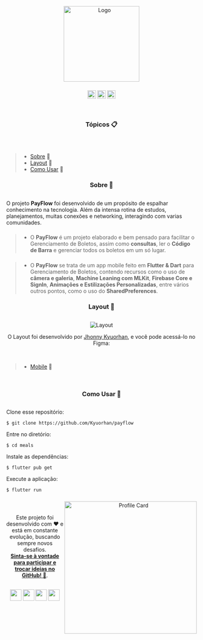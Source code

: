 <p align="center">
  <img alt="Logo" src=".github/payflow-logo.png" width="200em">
</p>

###

<p align="center">
    <img alt="Stars" height="22em" src="https://img.shields.io/github/stars/Kyuorhan/payflow?label=stars&message=MIT&color=000000&labelColor=8257e5" ">
    <img alt="Forks" height="22em" src="https://img.shields.io/github/forks/Kyuorhan/payflow?label=forks&message=MIT&color=000000&labelColor=8257e5" alt="Forks">     
    <img alt="License" height="22em" src="https://img.shields.io/static/v1?label=license&message=MIT&color=000000&labelColor=8257e5" >
</p>

<br>

### <h3 align="center">Tópicos 📋</h3>
##

<br>

<p> 

  >- [Sobre](#sobre-) 📖
  >- [Layout](#layout-) 🎨
  >- [Como Usar](#como-usar-) 🤔    
</p>

###

### <h3 align="center">Sobre 📖</h3>
##

###

O projeto **PayFlow** foi desenvolvido de um propósito de espalhar conhecimento na tecnologia. Além da intensa rotina de estudos, planejamentos, muitas conexões e networking, interagindo com varias comunidades.

###

>- O **PayFlow** é um projeto elaborado e bem pensado para facilitar o Gerenciamento de Boletos, assim como **consultas**, ler o **Código de Barra** e gerenciar todos os boletos em um só lugar.<br>

###

> - O **PayFlow** se trata de um app mobile feito em **Flutter & Dart** para Gerenciamento de Boletos, contendo recursos como o uso de **câmera e galeria**, **Machine Leaning com MLKit**, **Firebase Core e SignIn**, **Animações e Estilizações Personalizadas**, entre vários outros pontos, como o uso do **SharedPreferences**. <br>

###

### <h3 align="center">Layout 🎨</h3>
##

<p align="center">
  <img alt="Layout" title="PayFlow" src=".github/capa.png" />
</p>

<p align="center">O Layout foi desenvolvido por <a href="https://www.instagram.com/kyuorhan">Jhonny Kyuorhan</a>, e você pode acessá-lo no Figma:</p>

<br>

<p> 
    
  >- [Mobile](https://www.figma.com/community/file/1352388163173966368) 📱
</p>

<br>

### <h3 align="center">Como Usar 🤔</h3>
##

###

Clone esse repositório:
``` 
$ git clone https://github.com/Kyuorhan/payflow
```    
Entre no diretório:
``` 
$ cd meals
```    
Instale as dependências:
``` 
$ flutter pub get
```  
Execute a aplicação: 
``` 
$ flutter run
```

###

<div align="center">
  <p><img align="right" height="350em" alt="Profile Card" src="https://raw.githubusercontent.com/gist/Kyuorhan/1445a6c546dd1a7b5e8b2df72039207a/raw/e281a60fb9099b6f925a768e07bce9f76b3dabd0/githubcard.svg"/></p>

  <br>  <br>
  Este projeto foi desenvolvido com ❤️ e está em constante evolução, buscando sempre novos desafios.<br>
  **[Sinta-se à vontade para participar e trocar ideias no GitHub! 👋](https://github.com/Kyuorhan)**.
 
  ##

  ###
  <div align="center" > 
    <a href="https://www.linkedin.com/in/jhonny-kyuorhan/" target="_blank"> <img height="30em" src="https://img.shields.io/badge/-LinkedIn-%230077B5?style=for-the-badge&logo=linkedin&logoColor=white" target="_blank"></a> 
    <a href = "mailto:jkdevprogrammer@gmail.com"><img height="30em" src="https://img.shields.io/badge/-Gmail-%23333?style=for-the-badge&logo=gmail&logoColor=white" target="_blank"></a>
    <a href="https://www.twitch.tv/kyuorhan" target="_blank"> <img height="30em" src="https://img.shields.io/badge/Twitch-A970FF?style=for-the-badge&logo=twitch&logoColor=white" target="_blank"></a> 
    <a href="https://www.instagram.com/kyuorhan" target="_blank"> <img height="30em" src="https://img.shields.io/badge/-Instagram-%23E4405F?style=for-the-badge&logo=instagram&logoColor=white" target="_blank"></a>
    <!-- <a href="https://steamcommunity.com/id/Kyuorhan/" target="_blank"> <img height="30em" src="https://img.shields.io/badge/Steam-465871?style=for-the-badge&logo=steam&logoColor=white" target="_blank"></a> -->  
  </div>   
</div>
